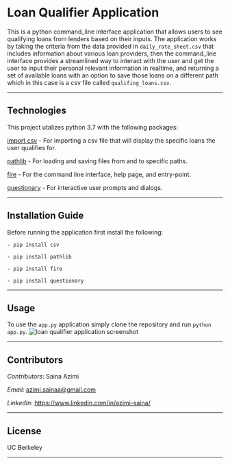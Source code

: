 # **Loan Qualifier Application**
This is a python command_line interface application that allows users to see qualifying loans from lenders based on their inputs. The application works by taking the criteria from the data provided in `daily_rate_sheet.csv` that includes information about various loan providers, then the command_line interface provides a streamlined way to interact with the user and get the user to input their personal relevant information in realtime, and returning a set of available loans with an option to save those loans on a different path which in this case is a csv file called `qualifing_loans.csv`.

---

## Technologies
This project utalizes python 3.7 with the following packages:

[import csv](https://github.com/Alexmhack/py_handles_csv) - For importing a csv file that will display the specific loans the user qualifies for.

[pathlib](https://github.com/python/cpython/blob/main/Lib/pathlib.py) - For loading and saving files from and to specific paths.

[fire](https://github.com/google/python-fire) - For the command line interface, help page, and entry-point.

[questionary](https://github.com/tmbo/questionary) - For interactive user prompts and dialogs. 



---

## Installation Guide
Before running the application first install the following:
```
- pip install csv  

- pip install pathlib 

- pip install fire  

- pip install questionary 
```

---

## Usage
To use the `app.py` application simply clone the repository and run `python app.py`. 
![loan qualifier application screenshot](https://github.com/SainaAzimi/loan_qualifier_application/blob/main/screenshot.png)


---

## Contributors

*Contributors*: Saina Azimi

*Email*: azimi.sainaa@gmail.com

*LinkedIn*: https://www.linkedin.com/in/azimi-saina/ 

---

## License
UC Berkeley

---